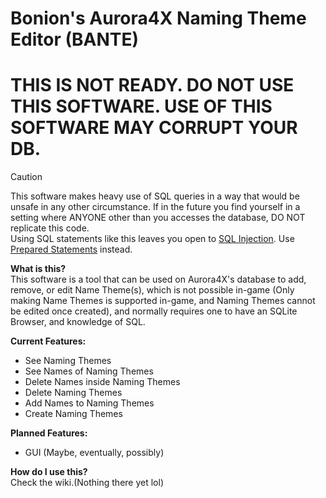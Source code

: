 # Bonion's Aurora4X Naming Theme Editor (BANTE)
# THIS IS NOT READY. DO NOT USE THIS SOFTWARE. USE OF THIS SOFTWARE MAY CORRUPT YOUR DB.
> [!CAUTION]
> This software makes heavy use of SQL queries in a way that would be unsafe in any other circumstance. If in the future you find yourself in a setting where ANYONE other than you accesses the database, DO NOT replicate this code.<br>
> Using SQL statements like this leaves you open to [SQL Injection](https://en.wikipedia.org/wiki/SQL_injection). Use [Prepared Statements](https://en.wikipedia.org/wiki/Prepared_statement) instead.

**What is this?**<br>
This software is a tool that can be used on Aurora4X's database to add, remove, or edit Name Theme(s), which is not possible in-game (Only making Name Themes is supported in-game, and Naming Themes cannot be edited once created), and normally requires one to have an SQLite Browser, and knowledge of SQL.

**Current Features:**
- See Naming Themes
- See Names of Naming Themes
- Delete Names inside Naming Themes
- Delete Naming Themes
- Add Names to Naming Themes
- Create Naming Themes

**Planned Features:**
- GUI (Maybe, eventually, possibly)

**How do I use this?**<br>
Check the wiki.(Nothing there yet lol)
